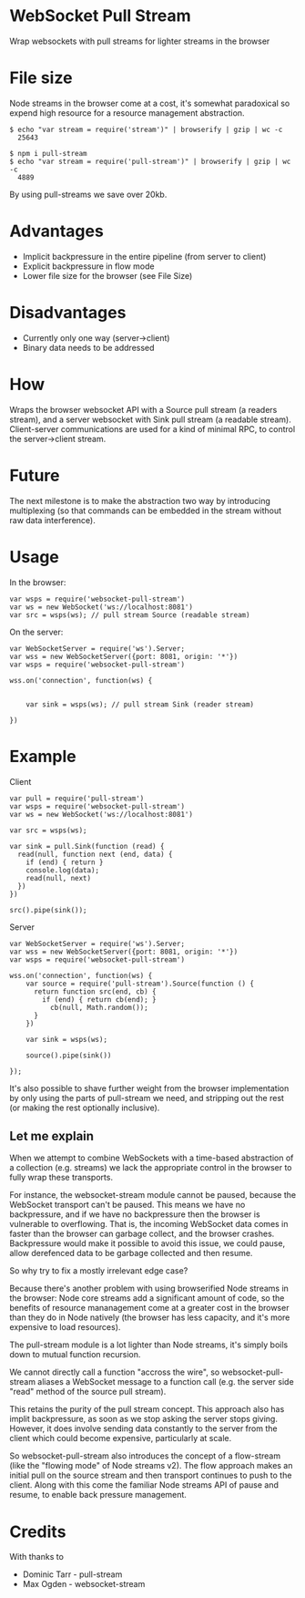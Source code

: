 # WebSocket Pull Stream

Wrap websockets with pull streams for lighter streams in the browser

# File size
Node streams in the browser come at a cost, it's somewhat paradoxical
so expend high resource for a resource management abstraction. 

```
$ echo "var stream = require('stream')" | browserify | gzip | wc -c
  25643

$ npm i pull-stream
$ echo "var stream = require('pull-stream')" | browserify | gzip | wc -c
  4889
```

By using pull-streams we save over 20kb.

# Advantages
  * Implicit backpressure in the entire pipeline (from server to client)
  * Explicit backpressure in flow mode
  * Lower file size for the browser (see File Size)

# Disadvantages
  * Currently only one way (server->client)
  * Binary data needs to be addressed


# How
Wraps the browser websocket API with a Source pull stream (a readers stream),
and a server websocket with Sink pull stream (a readable stream). Client-server
communications are used for a kind of minimal RPC, to control the server->client
stream. 

# Future
The next milestone is to make the abstraction two way by introducing
multiplexing (so that commands can be embedded in the stream without raw
data interference).

# Usage

In the browser:

```
var wsps = require('websocket-pull-stream')
var ws = new WebSocket('ws://localhost:8081')
var src = wsps(ws); // pull stream Source (readable stream)
```

On the server: 

```
var WebSocketServer = require('ws').Server;
var wss = new WebSocketServer({port: 8081, origin: '*'})
var wsps = require('websocket-pull-stream')

wss.on('connection', function(ws) {


	var sink = wsps(ws); // pull stream Sink (reader stream)

})
```



# Example

Client
```
var pull = require('pull-stream')
var wsps = require('websocket-pull-stream')
var ws = new WebSocket('ws://localhost:8081')

var src = wsps(ws);

var sink = pull.Sink(function (read) {
  read(null, function next (end, data) {
    if (end) { return }
    console.log(data);
    read(null, next)
  })
})

src().pipe(sink());

```

Server
```
var WebSocketServer = require('ws').Server;
var wss = new WebSocketServer({port: 8081, origin: '*'})
var wsps = require('websocket-pull-stream')

wss.on('connection', function(ws) {
	var source = require('pull-stream').Source(function () {
	  return function src(end, cb) {
	    if (end) { return cb(end); }
		  cb(null, Math.random());  
	  }
	})

	var sink = wsps(ws);

	source().pipe(sink())

});

```



It's also possible to shave further weight from the browser implementation
by only using the parts of pull-stream we need, and stripping out the rest
(or making the rest optionally inclusive).


## Let me explain
When we attempt to combine WebSockets with a 
time-based abstraction of a collection (e.g. streams)
we lack the appropriate control in the browser to 
fully wrap these transports. 

For instance, the websocket-stream module cannot be paused, 
because the WebSocket transport can't be paused. This means
we have no backpressure, and if we have no backpressure
then the browser is vulnerable to overflowing. That is, 
the incoming WebSocket data comes in faster than the browser
can garbage collect, and the browser crashes. Backpressure 
would make it possible to avoid this issue, we could pause, 
allow derefenced data to be garbage collected and then resume.

So why try to fix a mostly irrelevant edge case?

Because there's another problem with using browserified 
Node streams in the browser: Node core streams add a significant
amount of code, so the benefits of resource mananagement
come at a greater cost in the browser than 
they do in Node natively (the browser has less capacity,
and it's more expensive to load resources).

The pull-stream module is a lot lighter than Node streams, 
it's simply boils down to mutual function recursion.

We cannot directly call a function "accross the wire", 
so websocket-pull-stream aliases a WebSocket message to 
a function call (e.g. the server side "read" method of
the source pull stream).

This retains the purity of the pull stream concept.
This approach also has implit backpressure, as soon as 
we stop asking the server stops giving. However,
it does involve sending data constantly to the server 
from the client which could become expensive, particularly
at scale. 

So websocket-pull-stream also introduces the concept of a flow-stream 
(like the "flowing mode" of Node streams v2). The flow approach makes an initial
pull on the source stream and then transport continues to push
to the client. Along with this come the familiar Node streams
API of pause and resume, to enable back pressure management. 


# Credits

With thanks to

* Dominic Tarr - pull-stream
* Max Ogden - websocket-stream



